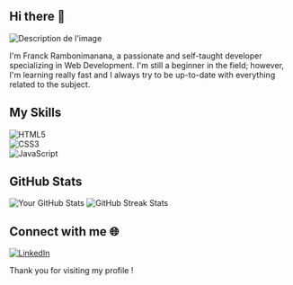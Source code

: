 ## Hi there 👋

![Description de l'image](https://i.imgur.com/VeOupIh.png)


I'm Franck Rambonimanana, a passionate and self-taught developer specializing in Web Development. I'm still a beginner in the field; however, I'm learning really fast and I always try to be up-to-date with everything related to the subject.

## My Skills
![HTML5](https://img.shields.io/badge/HTML5-E34F26?style=for-the-badge&logo=html5&logoColor=white)  
![CSS3](https://img.shields.io/badge/CSS3-1572B6?style=for-the-badge&logo=css3&logoColor=white)  
![JavaScript](https://img.shields.io/badge/JavaScript-F7DF1E?style=for-the-badge&logo=javascript&logoColor=black)  

## GitHub Stats
![Your GitHub Stats](https://github-readme-stats.vercel.app/api?username=franck-rambonimanana&show_icons=true&theme=radical)
![GitHub Streak Stats](https://github-readme-streak-stats.herokuapp.com/?user=franck-rambonimanana)

## Connect with me 🌐
[![LinkedIn](https://img.shields.io/badge/LinkedIn-0077B5?style=for-the-badge&logo=linkedin&logoColor=white)](https://www.linkedin.com/in/franck-rambonimanana-b578a833a/)

Thank you for visiting my profile !


